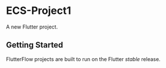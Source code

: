 # ECS-Project1

A new Flutter project.

## Getting Started

FlutterFlow projects are built to run on the Flutter _stable_ release.
